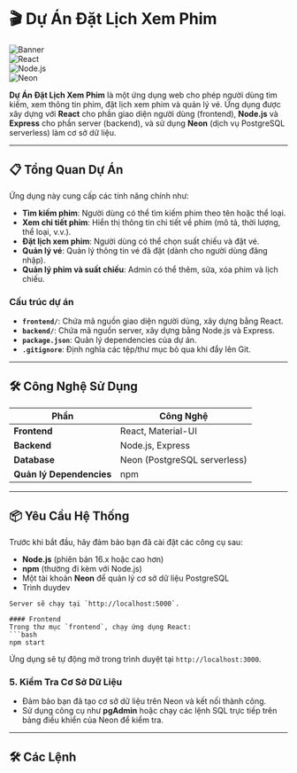 # 🎬 Dự Án Đặt Lịch Xem Phim

![Banner](https://img.shields.io/badge/Status-Đang%20Phát%20Triển-brightgreen)  
![React](https://img.shields.io/badge/Frontend-React-blue)  
![Node.js](https://img.shields.io/badge/Backend-Node.js%20%26%20Express-green)  
![Neon](https://img.shields.io/badge/Database-Neon%20(PostgreSQL)-purple)

**Dự Án Đặt Lịch Xem Phim** là một ứng dụng web cho phép người dùng tìm kiếm, xem thông tin phim, đặt lịch xem phim và quản lý vé. Ứng dụng được xây dựng với **React** cho phần giao diện người dùng (frontend), **Node.js** và **Express** cho phần server (backend), và sử dụng **Neon** (dịch vụ PostgreSQL serverless) làm cơ sở dữ liệu.

---

## 📋 Tổng Quan Dự Án

Ứng dụng này cung cấp các tính năng chính như:
- **Tìm kiếm phim**: Người dùng có thể tìm kiếm phim theo tên hoặc thể loại.
- **Xem chi tiết phim**: Hiển thị thông tin chi tiết về phim (mô tả, thời lượng, thể loại, v.v.).
- **Đặt lịch xem phim**: Người dùng có thể chọn suất chiếu và đặt vé.
- **Quản lý vé**: Quản lý thông tin vé đã đặt (dành cho người dùng đăng nhập).
- **Quản lý phim và suất chiếu**: Admin có thể thêm, sửa, xóa phim và lịch chiếu.

### Cấu trúc dự án
- **`frontend/`**: Chứa mã nguồn giao diện người dùng, xây dựng bằng React.
- **`backend/`**: Chứa mã nguồn server, xây dựng bằng Node.js và Express.
- **`package.json`**: Quản lý dependencies của dự án.
- **`.gitignore`**: Định nghĩa các tệp/thư mục bỏ qua khi đẩy lên Git.

---

## 🛠️ Công Nghệ Sử Dụng

| **Phần**         | **Công Nghệ**              |
|------------------|----------------------------|
| **Frontend**     | React, Material-UI         |
| **Backend**      | Node.js, Express           |
| **Database**     | Neon (PostgreSQL serverless) |
| **Quản lý Dependencies** | npm                  |

---

## 📦 Yêu Cầu Hệ Thống

Trước khi bắt đầu, hãy đảm bảo bạn đã cài đặt các công cụ sau:
- **Node.js** (phiên bản 16.x hoặc cao hơn)  
- **npm** (thường đi kèm với Node.js)  
- Một tài khoản **Neon** để quản lý cơ sở dữ liệu PostgreSQL  
- Trình duydev
```
Server sẽ chạy tại `http://localhost:5000`.

#### Frontend
Trong thư mục `frontend`, chạy ứng dụng React:
```bash
npm start
```
Ứng dụng sẽ tự động mở trong trình duyệt tại `http://localhost:3000`.

### 5. Kiểm Tra Cơ Sở Dữ Liệu
- Đảm bảo bạn đã tạo cơ sở dữ liệu trên Neon và kết nối thành công.
- Sử dụng công cụ như **pgAdmin** hoặc chạy các lệnh SQL trực tiếp trên bảng điều khiển của Neon để kiểm tra.

---

## 🛠️ Các Lệnh
